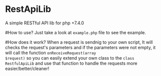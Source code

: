 # RestApiLib
A simple RESTful API lib for php +7.4.0

#How to use?
Just take a look at <code>example.php</code> file to see the example.

#How does it work?
When a request is sendnig to your own script, It will checks the request's parameters and if the parameters were not empty, it will call the function <code>onReceiveRequest(array $request)</code> so you can easily extend your own class to the <code>class RestfulApiLib</code> and use that function to handle the requests more easier/better/cleaner!
